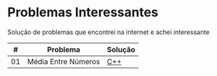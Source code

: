 # Problemas Interessantes
 Solução de problemas que encontrei na internet e achei interessante

#|Problema|Solução
-----|----------|----------
01|Média Entre Números|[C++](https://github.com/BrunoHarlis/Problemas_Interessantes/blob/main/Algoritimos/01%20-%20MediaEntreIndice.cpp)

